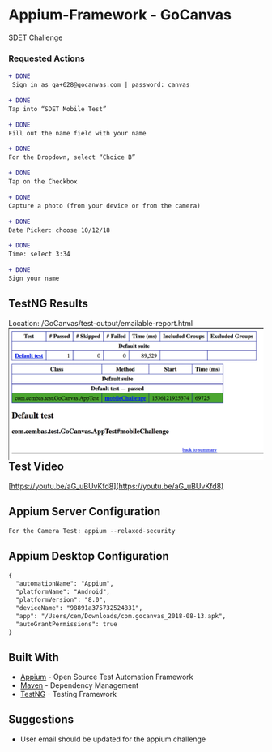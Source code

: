 # Appium-Framework - GoCanvas

SDET Challenge 


### Requested Actions

```diff
+ DONE
 Sign in as qa+628@gocanvas.com | password: canvas
```

```diff
+ DONE
Tap into “SDET Mobile Test”
```

```diff
+ DONE
Fill out the name field with your name
```

```diff
+ DONE
For the Dropdown, select “Choice B”
```

```diff
+ DONE
Tap on the Checkbox
```

```diff
+ DONE
Capture a photo (from your device or from the camera)
```
```diff
+ DONE
Date Picker: choose 10/12/18
```

```diff
+ DONE
Time: select 3:34
```

```diff
+ DONE
Sign your name
```

## TestNG Results

Location: /GoCanvas/test-output/emailable-report.html
<img align="left" src="https://github.com/Cem-Bas/Appium-Framework/blob/master/testNGScreenshot.png">


## Test Video

[https://youtu.be/aG_uBUvKfd8](https://youtu.be/aG_uBUvKfd8)


## Appium Server Configuration

```
For the Camera Test: appium --relaxed-security
```

## Appium Desktop Configuration

```
{
  "automationName": "Appium",
  "platformName": "Android",
  "platformVersion": "8.0",
  "deviceName": "98891a375732524831",
  "app": "/Users/cem/Downloads/com.gocanvas_2018-08-13.apk",
  "autoGrantPermissions": true
}
```

## Built With

* [Appium](http://appium.io/) - Open Source Test Automation Framework
* [Maven](https://maven.apache.org/) - Dependency Management
* [TestNG](https://rometools.github.io/rome/) - Testing Framework

## Suggestions

* User email should be updated for the appium challenge

